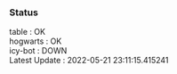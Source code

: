 ### Status


table : OK  
hogwarts : OK  
icy-bot : DOWN  
Latest Update : 2022-05-21 23:11:15.415241
